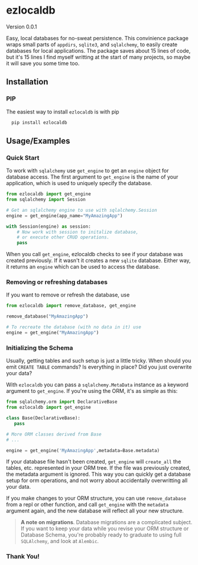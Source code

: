 # ezlocaldb

Version 0.0.1

Easy, local databases for no-sweat persistence. This convinience package wraps
small parts of `appdirs`, `sqlite3`, and `sqlalchemy`, to easily create
databases for local applications. The package saves about 15 lines of code, but
it's 15 lines I find myself writting at the start of many projects, so maybe it
will save you some time too.

## Installation

### PIP
The easiest way to install `ezlocaldb` is with pip
```bash
  pip install ezlocaldb
```

## Usage/Examples

### Quick Start
To work with `sqlalchemy` use `get_engine` to get an `engine` object for
database access. The first argument to `get_engine` is the name of your
application, which is used to uniquely specify the database.

```python
from ezlocaldb import get_engine
from sqlalchemy import Session

# Get an sqlalchemy engine to use with sqlalchemy.Session
engine = get_engine(app_name="MyAmazingApp")

with Session(engine) as session:
    # Now work with session to initalize database,
    # or execute other CRUD operations.
    pass
```

When you call `get_engine`, ezlocaldb checks to see if your database was created
previously. If it wasn't it creates a new `sqlite` database. Either way, it
returns an `engine` which can be used to access the database.

### Removing or refreshing databases
If you want to remove or refresh the database, use

```python
from ezlocaldb import remove_database, get_engine

remove_database("MyAmazingApp")

# To recreate the database (with no data in it) use
engine = get_engine("MyAmazingApp")
```

### Initializing the Schema
Usually, getting tables and such setup is just a little tricky. When should you
emit `CREATE TABLE` commands? Is everything in place? Did you just overwrite
your data?

With `ezlocaldb` you can pass a `sqlalchemy.MetaData` instance as a keyword
argument to `get_engine`. If you're using the ORM, it's as simple as this:

```python
from sqlalchemy.orm import DeclarativeBase
from ezlocaldb import get_engine

class Base(DeclarativeBase):
   pass

# More ORM classes derived from Base
# ...

engine = get_engine('MyAmazingApp',metadata=Base.metadata)
```

If your database file hasn't been created, `get_engine` will `create_all` the
tables, etc. represented in your ORM tree. If the file was previously created,
the metadata argument is ignored. This way you can quickly get a database setup
for orm operations, and not worry about accidentally overwritting all your data.

If you make changes to your ORM structure, you can use `remove_database` from a
repl or other function, and call `get_engine` with the `metadata` argument again,
and the new database will reflect all your new structure.

> **A note on migrations**.
> Database migrations are a complicated subject. If you want to keep your data
> while you revise your ORM structure or Database Schema, you're probably ready
> to graduate to using full `SQLAlchemy`, and look at `Alembic`.

### Thank You!
